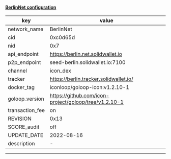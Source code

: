 #### [BerlinNet configuration](https://networkinfo.solidwallet.io/node_info/BerlinNet/default_configure.yml)
|key|value|
|---|---|
|network_name|BerlinNet|
|cid|0xc0d65d|
|nid|0x7|
|api_endpoint|https://berlin.net.solidwallet.io|
|p2p_endpoint|seed-berlin.solidwallet.io:7100|
|channel|icon_dex|
|tracker|https://berlin.tracker.solidwallet.io/|
|docker_tag|iconloop/goloop-icon:v1.2.10-1|
|goloop_version|https://github.com/icon-project/goloop/tree/v1.2.10-1|
|transaction_fee|on|
|REVISION|0x13|
|SCORE_audit|off|
|UPDATE_DATE|2022-08-16|
|description|-|
---
